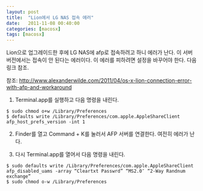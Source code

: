 ```yaml
---
layout: post
title:  "Lion에서 LG NAS 접속 에러"
date:   2011-11-08 00:40:00
categories: [macosx]
tags: [macosx]
---
```


Lion으로 업그레이드한 후에 LG NAS에 afp로 접속하려고 하니 에러가 난다. 이 서버 버전에서는 접속이 안 된다는 에러이다. 이 에러를 피하려면 설정을 바꾸어야 한다. 다음 링크 참조.

참조: http://www.alexanderwilde.com/2011/04/os-x-lion-connection-error-with-afp-and-workaround


1)  Terminal.app를 실행하고 다음 명령을 내린다.

```
$ sudo chmod o+w /Library/Preferences
$ defaults write /Library/Preferences/com.apple.AppleShareClient afp_host_prefs_version -int 1 
```

2) Finder를 열고 Command + K를 눌러서 AFP 서버를 연결한다. 여전히 에러가 난다.

3)  다시 Terminal.app를 열어서 다음 명령을 내린다.

```
$ sudo defaults write /Library/Preferences/com.apple.AppleShareClient afp_disabled_uams -array “Cleartxt Passwrd” “MS2.0″ “2-Way Randnum exchange”
$ sudo chmod o-w /Library/Preferences
```
